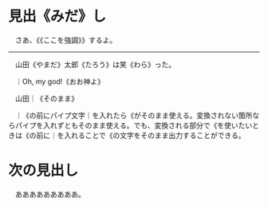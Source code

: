 # 見出《みだ》し

　さあ、《《ここを強調》》するよ。

---

　山田《やまだ》太郎《たろう》は笑《わら》った。

　｜Oh, my god!《おお神よ》

　山田｜《そのまま》

　｜《の前にパイプ文字｜を入れたら《がそのまま使える。変換されない箇所ならパイプを入れずともそのまま使える。でも、変換される部分で《を使いたいときは《の前に｜を入れることで《の文字をそのまま出力することができる。

# 次の見出し

　あああああああああ。

